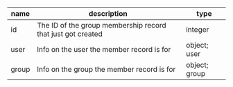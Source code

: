 | name  | description                                                 | type          |
|-------|-------------------------------------------------------------|---------------|
| id    | The ID of the group membership record that just got created | integer       |
| user  | Info on the user the member record is for                   | object; user  |
| group | Info on the group the member record is for                  | object; group |